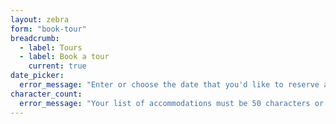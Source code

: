 ```yaml
---
layout: zebra
form: "book-tour"
breadcrumb:
  - label: Tours
  - label: Book a tour
    current: true
date_picker:
  error_message: "Enter or choose the date that you'd like to reserve a tour."
character_count:
  error_message: "Your list of accommodations must be 50 characters or less."
---
```

